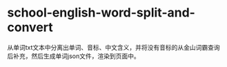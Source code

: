 # school-english-word-split-and-convert
从单词txt文本中分离出单词、音标、中文含义，并将没有音标的从金山词霸查询后补充，然后生成单词json文件，渲染到页面中。
